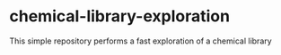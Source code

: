 # chemical-library-exploration
This simple repository performs a fast exploration of a chemical library
